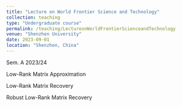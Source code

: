 ```yaml
---
title: "Lecture on World Frontier Science and Technology"
collection: teaching
type: "Undergraduate course"
permalink: /teaching/LectureonWorldFrontierScienceandTechnology
venue: "Shenzhen University"
date: 2023-09-01
location: "Shenzhen, China"
---
```


Sem. A 2023/24

Low-Rank Matrix Approximation

Low-Rank Matrix Recovery

Robust Low-Rank Matrix Recovery
